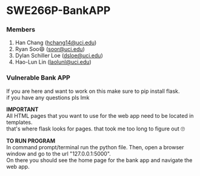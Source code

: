 # SWE266P-BankAPP
### Members
1. Han Chang (hchang14@uci.edu)
2. Ryan Soo😄 (soor@uci.edu)
3. Dylan Schiller Loe (dsloe@uci.edu)
4. Hao-Lun Lin (laolunl@uci.edu)

### Vulnerable Bank APP
If you are here and want to work on this make sure to pip install flask.  
if you have any questions pls lmk

**IMPORTANT**  
All HTML pages that you want to use for the web app need to be located in templates.  
that's where flask looks for pages. that took me too long to figure out 🙄

**TO RUN PROGRAM**  
In command prompt/terminal run the python file. Then, open a browser window and go to the url "127.0.0.1:5000".  
On there you should see the home page for the bank app and navigate the web app.
